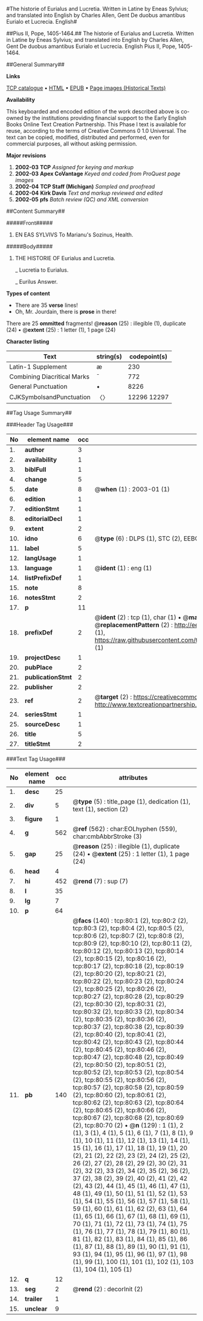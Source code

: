 #The historie of Eurialus and Lucretia. Written in Latine by Eneas Sylvius; and translated into English by Charles Allen, Gent De duobus amantibus Eurialo et Lucrecia. English#

##Pius II, Pope, 1405-1464.##
The historie of Eurialus and Lucretia. Written in Latine by Eneas Sylvius; and translated into English by Charles Allen, Gent
De duobus amantibus Eurialo et Lucrecia. English
Pius II, Pope, 1405-1464.

##General Summary##

**Links**

[TCP catalogue](http://www.ota.ox.ac.uk/tcp/)  • 
[HTML](http://tei.it.ox.ac.uk/tcp/Texts-HTML/free/A09/A09707.html)  • 
[EPUB](http://tei.it.ox.ac.uk/tcp/Texts-EPUB/free/A09/A09707.epub) • 
[Page images (Historical Texts)](https://data.historicaltexts.jisc.ac.uk/view?pubId=eebo-99835854e&pageId=eebo-99835854e-80-1)

**Availability**

This keyboarded and encoded edition of the
	       work described above is co-owned by the institutions
	       providing financial support to the Early English Books
	       Online Text Creation Partnership. This Phase I text is
	       available for reuse, according to the terms of Creative
	       Commons 0 1.0 Universal. The text can be copied,
	       modified, distributed and performed, even for
	       commercial purposes, all without asking permission.

**Major revisions**

1. __2002-03__ __TCP__ *Assigned for keying and markup*
1. __2002-03__ __Apex CoVantage__ *Keyed and coded from ProQuest page images*
1. __2002-04__ __TCP Staff (Michigan)__ *Sampled and proofread*
1. __2002-04__ __Kirk Davis__ *Text and markup reviewed and edited*
1. __2002-05__ __pfs__ *Batch review (QC) and XML conversion*

##Content Summary##

#####Front#####

1. EN EAS SYLVIVS To Marianu's Sozinus, Health.

#####Body#####

1. THE HISTORIE OF Eurialus and Lucretia.

    _ Lucretia to Eurialus.

    _ Eurilus Answer.

**Types of content**

  * There are 35 **verse** lines!
  * Oh, Mr. Jourdain, there is **prose** in there!

There are 25 **ommitted** fragments! 
 @__reason__ (25) : illegible (1), duplicate (24)  •  @__extent__ (25) : 1 letter (1), 1 page (24)

**Character listing**


|Text|string(s)|codepoint(s)|
|---|---|---|
|Latin-1 Supplement|æ|230|
|Combining             Diacritical Marks|̄|772|
|General Punctuation|•|8226|
|CJKSymbolsandPunctuation|〈〉|12296 12297|

##Tag Usage Summary##

###Header Tag Usage###

|No|element name|occ|attributes|
|---|---|---|---|
|1.|__author__|3||
|2.|__availability__|1||
|3.|__biblFull__|1||
|4.|__change__|5||
|5.|__date__|8| @__when__ (1) : 2003-01 (1)|
|6.|__edition__|1||
|7.|__editionStmt__|1||
|8.|__editorialDecl__|1||
|9.|__extent__|2||
|10.|__idno__|6| @__type__ (6) : DLPS (1), STC (2), EEBO-CITATION (1), PROQUEST (1), VID (1)|
|11.|__label__|5||
|12.|__langUsage__|1||
|13.|__language__|1| @__ident__ (1) : eng (1)|
|14.|__listPrefixDef__|1||
|15.|__note__|8||
|16.|__notesStmt__|2||
|17.|__p__|11||
|18.|__prefixDef__|2| @__ident__ (2) : tcp (1), char (1)  •  @__matchPattern__ (2) : ([0-9\-]+):([0-9IVX]+) (1), (.+) (1)  •  @__replacementPattern__ (2) : http://eebo.chadwyck.com/downloadtiff?vid=$1&page=$2 (1), https://raw.githubusercontent.com/textcreationpartnership/Texts/master/tcpchars.xml#$1 (1)|
|19.|__projectDesc__|1||
|20.|__pubPlace__|2||
|21.|__publicationStmt__|2||
|22.|__publisher__|2||
|23.|__ref__|2| @__target__ (2) : https://creativecommons.org/publicdomain/zero/1.0/ (1), http://www.textcreationpartnership.org/docs/. (1)|
|24.|__seriesStmt__|1||
|25.|__sourceDesc__|1||
|26.|__title__|5||
|27.|__titleStmt__|2||


###Text Tag Usage###

|No|element name|occ|attributes|
|---|---|---|---|
|1.|__desc__|25||
|2.|__div__|5| @__type__ (5) : title_page (1), dedication (1), text (1), section (2)|
|3.|__figure__|1||
|4.|__g__|562| @__ref__ (562) : char:EOLhyphen (559), char:cmbAbbrStroke (3)|
|5.|__gap__|25| @__reason__ (25) : illegible (1), duplicate (24)  •  @__extent__ (25) : 1 letter (1), 1 page (24)|
|6.|__head__|4||
|7.|__hi__|452| @__rend__ (7) : sup (7)|
|8.|__l__|35||
|9.|__lg__|7||
|10.|__p__|64||
|11.|__pb__|140| @__facs__ (140) : tcp:80:1 (2), tcp:80:2 (2), tcp:80:3 (2), tcp:80:4 (2), tcp:80:5 (2), tcp:80:6 (2), tcp:80:7 (2), tcp:80:8 (2), tcp:80:9 (2), tcp:80:10 (2), tcp:80:11 (2), tcp:80:12 (2), tcp:80:13 (2), tcp:80:14 (2), tcp:80:15 (2), tcp:80:16 (2), tcp:80:17 (2), tcp:80:18 (2), tcp:80:19 (2), tcp:80:20 (2), tcp:80:21 (2), tcp:80:22 (2), tcp:80:23 (2), tcp:80:24 (2), tcp:80:25 (2), tcp:80:26 (2), tcp:80:27 (2), tcp:80:28 (2), tcp:80:29 (2), tcp:80:30 (2), tcp:80:31 (2), tcp:80:32 (2), tcp:80:33 (2), tcp:80:34 (2), tcp:80:35 (2), tcp:80:36 (2), tcp:80:37 (2), tcp:80:38 (2), tcp:80:39 (2), tcp:80:40 (2), tcp:80:41 (2), tcp:80:42 (2), tcp:80:43 (2), tcp:80:44 (2), tcp:80:45 (2), tcp:80:46 (2), tcp:80:47 (2), tcp:80:48 (2), tcp:80:49 (2), tcp:80:50 (2), tcp:80:51 (2), tcp:80:52 (2), tcp:80:53 (2), tcp:80:54 (2), tcp:80:55 (2), tcp:80:56 (2), tcp:80:57 (2), tcp:80:58 (2), tcp:80:59 (2), tcp:80:60 (2), tcp:80:61 (2), tcp:80:62 (2), tcp:80:63 (2), tcp:80:64 (2), tcp:80:65 (2), tcp:80:66 (2), tcp:80:67 (2), tcp:80:68 (2), tcp:80:69 (2), tcp:80:70 (2)  •  @__n__ (129) : 1 (1), 2 (1), 3 (1), 4 (1), 5 (1), 6 (1), 7 (1), 8 (1), 9 (1), 10 (1), 11 (1), 12 (1), 13 (1), 14 (1), 15 (1), 16 (1), 17 (1), 18 (1), 19 (1), 20 (2), 21 (2), 22 (2), 23 (2), 24 (2), 25 (2), 26 (2), 27 (2), 28 (2), 29 (2), 30 (2), 31 (2), 32 (2), 33 (2), 34 (2), 35 (2), 36 (2), 37 (2), 38 (2), 39 (2), 40 (2), 41 (2), 42 (2), 43 (2), 44 (1), 45 (1), 46 (1), 47 (1), 48 (1), 49 (1), 50 (1), 51 (1), 52 (1), 53 (1), 54 (1), 55 (1), 56 (1), 57 (1), 58 (1), 59 (1), 60 (1), 61 (1), 62 (2), 63 (1), 64 (1), 65 (1), 66 (1), 67 (1), 68 (1), 69 (1), 70 (1), 71 (1), 72 (1), 73 (1), 74 (1), 75 (1), 76 (1), 77 (1), 78 (1), 79 (1), 80 (1), 81 (1), 82 (1), 83 (1), 84 (1), 85 (1), 86 (1), 87 (1), 88 (1), 89 (1), 90 (1), 91 (1), 93 (1), 94 (1), 95 (1), 96 (1), 97 (1), 98 (1), 99 (1), 100 (1), 101 (1), 102 (1), 103 (1), 104 (1), 105 (1)|
|12.|__q__|12||
|13.|__seg__|2| @__rend__ (2) : decorInit (2)|
|14.|__trailer__|1||
|15.|__unclear__|9||
